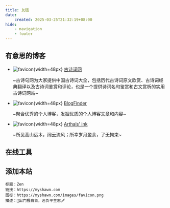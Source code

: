 ```yaml
---
title: 友链
date:
    created: 2025-03-25T21:32:19+08:00
hide:
    - navigation
    - footer
---
```


## 有意思的博客

<div class="grid cards" markdown>

- ![favicon](https://www.gushiju.net/favicon.ico){width=48px} [古诗词网](https://www.gushiju.net/)

    ~古诗句网为大家提供中国古诗词大全，包括历代古诗词原文欣赏、古诗词经典翻译以及古诗词鉴赏和评论，也是一个提供诗词名句鉴赏和古文赏析的实用古诗词网站~

- ![favicon](https://bf.zzxworld.com/images/favicon.png){width=48px} [BlogFinder](https://bf.zzxworld.com/s) 

    ~聚合优秀的个人博客，发掘优质的个人博客文章和内容~


- ![favicon](https://cdn.arthals.ink/Arthals.png){width=48px} [Arthals' ink](https://arthals.ink/)

    ~所见高山远木，阔云流风；所幸岁月盈余，了无拘束~

</div>

## 在线工具

## 添加本站

```title="本站信息"
标题：Zen
链接：https://myshawn.com
图标：https://myshawn.com/images/favicon.png
描述：🐎出门搔白首，若负平生志🗡
```
